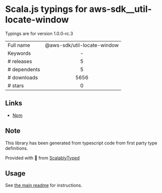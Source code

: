 
# Scala.js typings for aws-sdk__util-locate-window

Typings are for version 1.0.0-rc.3



|                    |                 |
| ------------------ | :-------------: |
| Full name          | @aws-sdk/util-locate-window |
| Keywords           | - |
| # releases         | 5 |
| # dependents       | 5 |
| # downloads        | 5656 |
| # stars            | 0 |

## Links
- [Npm](https://www.npmjs.com/package/%40aws-sdk%2Futil-locate-window)
    


## Note
This library has been generated from typescript code from first party type definitions.

Provided with :purple_heart: from [ScalablyTyped](https://github.com/oyvindberg/ScalablyTyped)

## Usage
See [the main readme](../../readme.md) for instructions.


